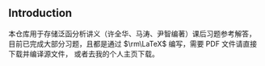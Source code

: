 ## Introduction
本仓库用于存储泛函分析讲义（许全华、马涛、尹智编著）课后习题参考解答，
目前已完成大部分习题，且都是通过 $\rm\LaTeX$ 编写，需要 PDF 文件请直接下载并编译源文件，
或者去我的个人主页下载。
